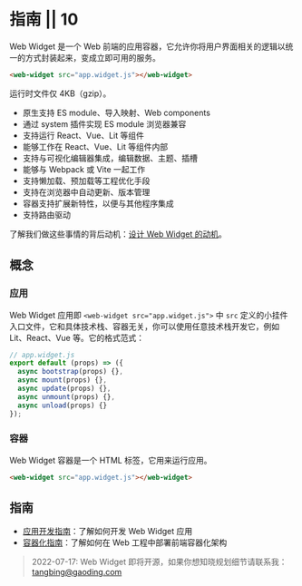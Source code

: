 # 指南 || 10

Web Widget 是一个 Web 前端的应用容器，它允许你将用户界面相关的逻辑以统一的方式封装起来，变成立即可用的服务。

```html
<web-widget src="app.widget.js"></web-widget>
```

运行时文件仅 4KB（gzip）。

* 原生支持 ES module、导入映射、Web components
* 通过 system 插件实现 ES module 浏览器兼容
* 支持运行 React、Vue、Lit 等组件
* 能够工作在 React、Vue、Lit 等组件内部
* 支持与可视化编辑器集成，编辑数据、主题、插槽
* 能够与 Webpack 或 Vite 一起工作
* 支持懒加载、预加载等工程优化手段
* 支持在浏览器中自动更新、版本管理
* 容器支持扩展新特性，以便与其他程序集成
* 支持路由驱动

了解我们做这些事情的背后动机：[设计 Web Widget 的动机](../discover/about.md)。

## 概念

### 应用

Web Widget 应用即 `<web-widget src="app.widget.js">` 中 `src` 定义的小挂件入口文件，它和具体技术栈、容器无关，你可以使用任意技术栈开发它，例如 Lit、React、Vue 等。它的格式范式：

```js
// app.widget.js
export default (props) => ({
  async bootstrap(props) {},
  async mount(props) {},
  async update(props) {},
  async unmount(props) {},
  async unload(props) {}
});
```

### 容器

Web Widget 容器是一个 HTML 标签，它用来运行应用。

```html
<web-widget src="app.widget.js"></web-widget>
```

## 指南

* [应用开发指南](./developing/getting-started.md)：了解如何开发 Web Widget 应用
* [容器化指南](./architecture/getting-started.md)：了解如何在 Web 工程中部署前端容器化架构

> 2022-07-17: Web Widget 即将开源，如果你想知晓规划细节请联系我：[tangbing@gaoding.com](mailto:tangbing@gaoding.com)